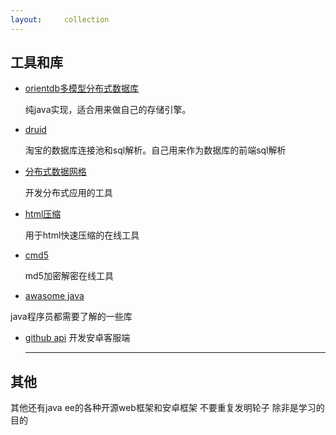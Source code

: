 ```yaml
---
layout:     collection
---
```


## 工具和库

* [orientdb多模型分布式数据库](http://orientdb.com/orientdb/)

     纯java实现，适合用来做自己的存储引擎。
     
* [druid](https://github.com/alibaba/druid)

     淘宝的数据库连接池和sql解析。自己用来作为数据库的前端sql解析
     
* [分布式数据网格](https://hazelcast.org/)

    开发分布式应用的工具
    
* [html压缩](http://tool.lanrentuku.com/jsformat/)

  用于html快速压缩的在线工具
  
* [cmd5](http://www.cmd5.com/)

  md5加密解密在线工具

* [awasome java](https://github.com/akullpp/awesome-java)

 java程序员都需要了解的一些库

 * [github api](https://developer.github.com/v3/)
   开发安卓客服端

   -----
## 其他

 其他还有java ee的各种开源web框架和安卓框架
 不要重复发明轮子
  除非是学习的目的
